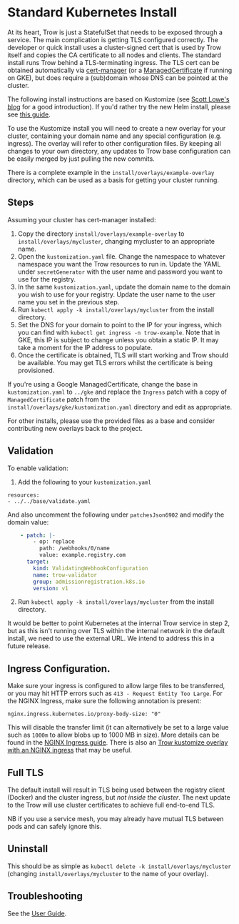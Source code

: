 Standard Kubernetes Install
===========================

At its heart, Trow is just a StatefulSet that needs to be exposed through a service. The main
complication is getting TLS configured correctly. The developer or quick install uses a
cluster-signed cert that is used by Trow itself and copies the CA certificate to all nodes and
clients. The standard install runs Trow behind a TLS-terminating ingress. The TLS cert can be
obtained automatically via [cert-manager](https://github.com/jetstack/cert-manager) (or a
[ManagedCertificate](https://cloud.google.com/kubernetes-engine/docs/how-to/managed-certs) if
running on GKE), but does require a (sub)domain whose DNS can be pointed at the cluster.

The following install instructions are based on Kustomize (see [Scott Lowe's
blog](https://blog.scottlowe.org/2019/09/13/an-introduction-to-kustomize/) for a good introduction).
If you'd rather try the new Helm install, please see [this guide](../docs/HELM_INSTALL.md).

To use the Kustomize install you will need to create a new overlay for your cluster, containing your
domain name and any special configuration (e.g. ingress). The overlay will refer to other
configuration files. By keeping all changes to your own directory, any updates to Trow base
configuration can be easily merged by just pulling the new commits. 

There is a complete example in the `install/overlays/example-overlay` directory, which can be used as a basis
for getting your cluster running. 

## Steps

Assuming your cluster has cert-manager installed:

 1) Copy the directory `install/overlays/example-overlay` to `install/overlays/mycluster`, changing mycluster to an
appropriate name.
 2) Open the `kustomization.yaml` file. Change the namespace to whatever namespace you want the Trow
resources to run in. Update the YAML under `secretGenerator` with the user name and password you 
want to use for the registry. 
 3) In the same `kustomization.yaml`, update the domain name to the domain you wish to use for your 
 registry. Update the user name to the user name you set in the previous step. 
 4) Run `kubectl apply -k install/overlays/mycluster` from the install directory.
 5) Set the DNS for your domain to point to the IP for your ingress, which you can find with `kubectl get ingress -n trow-example`. Note that in GKE, 
 this IP is subject to change unless you obtain a static IP.
 It may take a moment for the IP address to populate.
 6) Once the certificate is obtained, TLS will start working and Trow should be available. You may
 get TLS errors whilst the certificate is being provisioned.

If you're using a Google ManagedCertificate, change the base in `kustomization.yaml` to `../gke` and
replace the `Ingress` patch with a copy of `ManagedCertificate` patch from the
`install/overlays/gke/kustomization.yaml` directory and edit as appropriate.

For other installs, please use the provided files as a base and consider contributing new
overlays back to the project.

## Validation

To enable validation:

 1) Add the following to your `kustomization.yaml`

```
resources:
- ../../base/validate.yaml
```

And also uncomment the following under `patchesJson6902` and modify the domain value:

```yaml
    - patch: |-
        - op: replace
          path: /webhooks/0/name
          value: example.registry.com
      target:
        kind: ValidatingWebhookConfiguration
        name: trow-validator
        group: admissionregistration.k8s.io
        version: v1
```

 2) Run `kubectl apply -k install/overlays/mycluster` from the install directory.

It would be better to point Kubernetes at the internal Trow service in step 2, but as this isn't
running over TLS within the internal network in the default install, we need to use the external
URL. We intend to address this in a future release.

## Ingress Configuration.

Make sure your ingress is configured to allow large files to be transferred, or you may hit HTTP errors
such as `413 - Request Entity Too Large`. For the NGINX Ingress, make sure the following annotation is
present:

```
nginx.ingress.kubernetes.io/proxy-body-size: "0"
```

This will disable the transfer limit (it can alternatively be set to a large value such as `1000m`
to allow blobs up to 1000 MB in size). More details can be found in the [NGINX Ingress
guide](https://kubernetes.github.io/ingress-nginx/user-guide/nginx-configuration/annotations/#custom-max-body-size).
There is also an [Trow kustomize overlay with an NGINX
ingress](https://github.com/ContainerSolutions/trow/blob/main/install/overlays/cert-manager-nginx/ingress.yaml)
that may be useful.

## Full TLS

The default install will result in TLS being used between the registry client (Docker) and the
cluster ingress, but _not inside the cluster_. The next update to the Trow will use cluster
certificates to achieve full end-to-end TLS. 

NB if you use a service mesh, you may already have mutual TLS between pods and can safely ignore
this.

## Uninstall

This should be as simple as `kubectl delete -k install/overlays/mycluster`  (changing `install/overlays/mycluster`
to the name of your overlay).

## Troubleshooting

See the [User Guide](../docs/USER_GUIDE.md).

